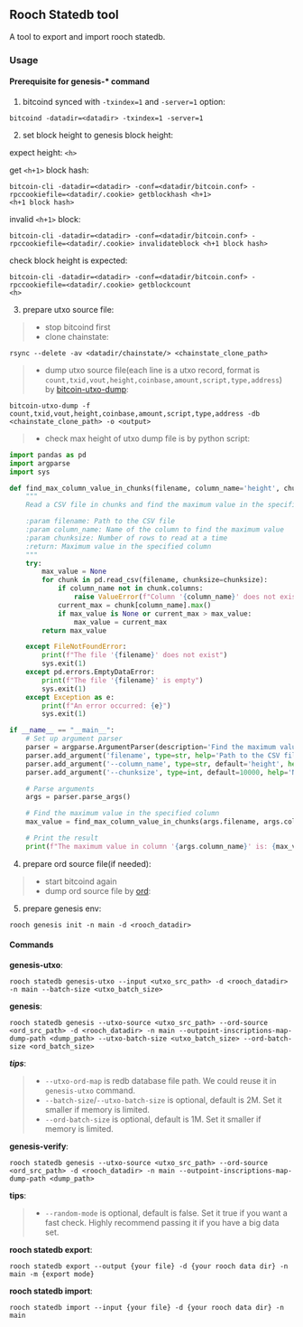 ## Rooch Statedb tool

A tool to export and import rooch statedb.

### Usage

#### Prerequisite for genesis-* command

1. bitcoind synced with `-txindex=1` and `-server=1` option:

```shell
bitcoind -datadir=<datadir> -txindex=1 -server=1
```

2. set block height to genesis block height:

expect height: `<h>`

get `<h+1>` block hash:

```shell
bitcoin-cli -datadir=<datadir> -conf=<datadir/bitcoin.conf> -rpccookiefile=<datadir/.cookie> getblockhash <h+1>
<h+1 block hash>
```

invalid `<h+1>` block:

```shell
bitcoin-cli -datadir=<datadir> -conf=<datadir/bitcoin.conf> -rpccookiefile=<datadir/.cookie> invalidateblock <h+1 block hash>
```

check block height is expected:

```shell
bitcoin-cli -datadir=<datadir> -conf=<datadir/bitcoin.conf> -rpccookiefile=<datadir/.cookie> getblockcount
<h>
```

3. prepare utxo source file:

> - stop bitcoind first
> - clone chainstate:

```shell
rsync --delete -av <datadir/chainstate/> <chainstate_clone_path>
```

> - dump utxo source file(each line is a utxo record, format
    is `count,txid,vout,height,coinbase,amount,script,type,address`) by
    [bitcoin-utxo-dump](https://github.com/in3rsha/bitcoin-utxo-dump):

```shell
bitcoin-utxo-dump -f count,txid,vout,height,coinbase,amount,script,type,address -db <chainstate_clone_path> -o <output>
```

> - check max height of utxo dump file is <h> by python script:

```python
import pandas as pd
import argparse
import sys

def find_max_column_value_in_chunks(filename, column_name='height', chunksize=10000):
    """
    Read a CSV file in chunks and find the maximum value in the specified column

    :param filename: Path to the CSV file
    :param column_name: Name of the column to find the maximum value
    :param chunksize: Number of rows to read at a time
    :return: Maximum value in the specified column
    """
    try:
        max_value = None
        for chunk in pd.read_csv(filename, chunksize=chunksize):
            if column_name not in chunk.columns:
                raise ValueError(f"Column '{column_name}' does not exist in the file '{filename}'")
            current_max = chunk[column_name].max()
            if max_value is None or current_max > max_value:
                max_value = current_max
        return max_value

    except FileNotFoundError:
        print(f"The file '{filename}' does not exist")
        sys.exit(1)
    except pd.errors.EmptyDataError:
        print(f"The file '{filename}' is empty")
        sys.exit(1)
    except Exception as e:
        print(f"An error occurred: {e}")
        sys.exit(1)

if __name__ == "__main__":
    # Set up argument parser
    parser = argparse.ArgumentParser(description='Find the maximum value in a specified column of a CSV file')
    parser.add_argument('filename', type=str, help='Path to the CSV file')
    parser.add_argument('--column_name', type=str, default='height', help='Name of the column to find the maximum value (default is height)')
    parser.add_argument('--chunksize', type=int, default=10000, help='Number of rows to read at a time (default is 10000)')

    # Parse arguments
    args = parser.parse_args()

    # Find the maximum value in the specified column
    max_value = find_max_column_value_in_chunks(args.filename, args.column_name, args.chunksize)

    # Print the result
    print(f"The maximum value in column '{args.column_name}' is: {max_value}")
```

4. prepare ord source file(if needed):

> - start bitcoind again
> - dump ord source file by
    [ord](https://github.com/popcnt1/ord):

5. prepare genesis env:

```shell
rooch genesis init -n main -d <rooch_datadir>
```

#### Commands

**genesis-utxo**:

```shell
rooch statedb genesis-utxo --input <utxo_src_path> -d <rooch_datadir> -n main --batch-size <utxo_batch_size>
```

**genesis**:

```shell
rooch statedb genesis --utxo-source <utxo_src_path> --ord-source <ord_src_path> -d <rooch_datadir> -n main --outpoint-inscriptions-map-dump-path <dump_path> --utxo-batch-size <utxo_batch_size> --ord-batch-size <ord_batch_size>
```

***tips***:

> - `--utxo-ord-map` is redb database file path. We could reuse it in `genesis-utxo` command.
> - `--batch-size`/`--utxo-batch-size` is optional, default is 2M. Set it smaller if memory is limited.
> - `--ord-batch-size` is optional, default is 1M. Set it smaller if memory is limited.

**genesis-verify**:

```shell
rooch statedb genesis --utxo-source <utxo_src_path> --ord-source <ord_src_path> -d <rooch_datadir> -n main --outpoint-inscriptions-map-dump-path <dump_path>
```

**tips**:

> - `--random-mode` is optional, default is false. Set it true if you want a fast check. Highly recommend passing it if
    you have a big data set.

**rooch statedb export**:

```shell
rooch statedb export --output {your file} -d {your rooch data dir} -n main -m {export mode}
```

**rooch statedb import**:

```shell
rooch statedb import --input {your file} -d {your rooch data dir} -n main
```
